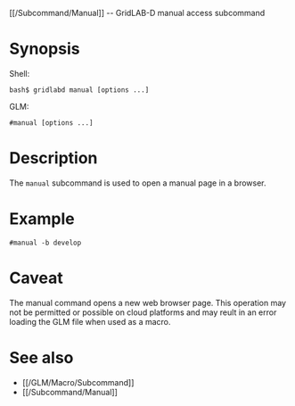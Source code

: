 [[/Subcommand/Manual]] -- GridLAB-D manual access subcommand

# Synopsis

Shell:

~~~
bash$ gridlabd manual [options ...]
~~~

GLM:

~~~
#manual [options ...]
~~~

# Description

The `manual` subcommand is used to open a manual page in a browser.

# Example

~~~
#manual -b develop
~~~

# Caveat

The manual command opens a new web browser page.  This operation may not be permitted or possible on cloud platforms and may reult in an error loading the GLM file when used as a macro.

# See also

* [[/GLM/Macro/Subcommand]]
* [[/Subcommand/Manual]]
